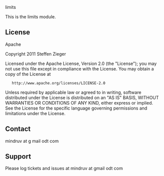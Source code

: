 limits

This is the limits module.

License
-------
Apache

Copyright 2011 Steffen Zieger

   Licensed under the Apache License, Version 2.0 (the "License");
   you may not use this file except in compliance with the License.
   You may obtain a copy of the License at

       http://www.apache.org/licenses/LICENSE-2.0

   Unless required by applicable law or agreed to in writing, software
   distributed under the License is distributed on an "AS IS" BASIS,
   WITHOUT WARRANTIES OR CONDITIONS OF ANY KIND, either express or implied.
   See the License for the specific language governing permissions and
   limitations under the License.

Contact
-------
mindruv at g mail odt com


Support
-------

Please log tickets and issues at mindruv at gmail odt com
